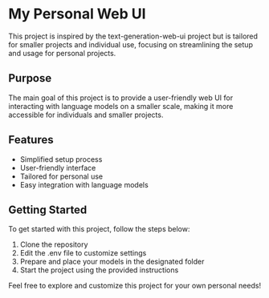 # My Personal Web UI

This project is inspired by the text-generation-web-ui project but is tailored for smaller projects and individual use, focusing on streamlining the setup and usage for personal projects.

## Purpose
The main goal of this project is to provide a user-friendly web UI for interacting with language models on a smaller scale, making it more accessible for individuals and smaller projects.

## Features
- Simplified setup process
- User-friendly interface
- Tailored for personal use
- Easy integration with language models

## Getting Started
To get started with this project, follow the steps below:
1. Clone the repository
2. Edit the .env file to customize settings
3. Prepare and place your models in the designated folder
4. Start the project using the provided instructions

Feel free to explore and customize this project for your own personal needs!